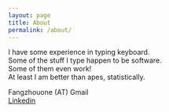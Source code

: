 ```yaml
---
layout: page
title: About
permalink: /about/
---
```

I have some experience in typing keyboard. <br>
Some of the stuff I type happen to be software. <br>
Some of them even work! <br>
At least I am better than apes, statistically.

Fangzhouone (AT) Gmail<br>
[Linkedin](https://www.linkedin.com/in/fangzhouxing)

